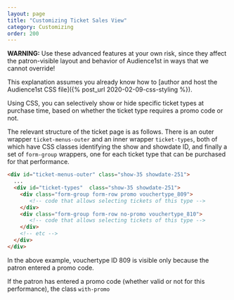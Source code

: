 ```yaml
---
layout: page
title: "Customizing Ticket Sales View"
category: Customizing
order: 200
---
```


**WARNING:** Use these advanced features at your own risk, since they
affect the patron-visible layout and behavior of Audience1st in ways
that we cannot override!

This explanation assumes you already know how to [author and host the
Audience1st CSS file]({% post_url 2020-02-09-css-styling %}).

Using CSS, you can selectively show or hide specific ticket types at
purchase time, based on whether the ticket type requires a promo code
or not.

The relevant structure of the ticket page is as follows.  There is an
outer wrapper `ticket-menus-outer` and an inner wrapper
`ticket-types`, both of which have CSS classes identifying the show
and showdate ID,
and finally a set of `form-group` wrappers, one for each ticket type
that can be purchased for that performance.

```html
<div id="ticket-menus-outer" class="show-35 showdate-251">
  ...
  <div id="ticket-types"  class="show-35 showdate-251">
    <div class="form-group form-row promo vouchertype_809">
       <!-- code that allows selecting tickets of this type -->
    </div>
    <div class="form-group form-row no-promo vouchertype_810">
       <!-- code that allows selecting tickets of this type -->
    </div>
    <!-- etc -->
  </div>
</div>
```

In the above example, vouchertype ID 809 is visible only because the
patron entered a promo code.

If the patron has entered a promo code (whether valid or not for this
performance), the class `with-promo`


